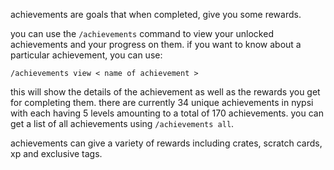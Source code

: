 <script>
  import DocsTemplate from "$lib/components/docs/DocsTemplate.svelte"
  import Achievements from "./achievements.svelte"
  import DocsHeader from '$lib/components/docs/DocsHeader.svelte';
</script>

<DocsTemplate title='achievements' />

achievements are goals that when completed, give you some rewards.

<DocsHeader header='h2' text="viewing achievements"/>

you can use the `/achievements` command to view your unlocked achievements and your progress on them. if you want to know about a particular achievement, you can use:

```
/achievements view < name of achievement >
```

this will show the details of the achievement as well as the rewards you get for completing them. there are currently 34 unique achievements in nypsi with each having 5 levels amounting to a total of 170 achievements. you can get a list of all achievements using `/achievements all`.

<DocsHeader header='h2' text="rewards" />

achievements can give a variety of rewards including crates, scratch cards, xp and exclusive tags.

<DocsHeader header='h2' text="all achievements" />

<Achievements />
